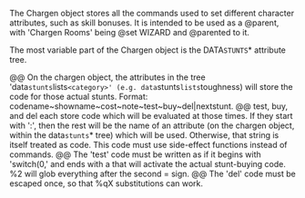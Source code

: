 The Chargen object stores all the commands used to set different character attributes, such as skill bonuses. It is intended to be used as a @parent, with 'Chargen Rooms' being @set WIZARD and @parented to it.

The most variable part of the Chargen object is the DATA`STUNTS`* attribute tree.

@@ On the chargen object, the attributes in the tree 'data`stunts`lists`<category>' (e.g. data`stunts`lists`toughness) will store the code for those actual stunts. Format: codename~showname~cost~note~test~buy~del|nextstunt.
@@ test, buy, and del each store code which will be evaluated at those times. If they start with ':', then the rest will be the name of an attribute (on the chargen object, within the data`stunts`* tree) which will be used. Otherwise, that string is itself treated as code. This code must use side-effect functions instead of commands.
@@ The 'test' code must be written as if it begins with 'switch(0,' and ends with a <dflt> that will activate the actual stunt-buying code. %2 will glob everything after the second = sign.
@@ The 'del' code must be escaped once, so that %qX substitutions can work.